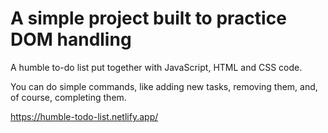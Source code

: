 # A simple project built to practice DOM handling
A humble to-do list put together with JavaScript, HTML and CSS code.

You can do simple commands, like adding new tasks, removing them, and, of course, completing them.

https://humble-todo-list.netlify.app/

